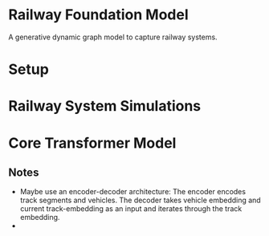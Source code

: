 # Railway Foundation Model

A generative dynamic graph model to capture railway systems.


# Setup


# Railway System Simulations


# Core Transformer Model


 ## Notes

 - Maybe use an encoder-decoder architecture: The encoder encodes track segments and vehicles. The decoder takes vehicle embedding and current track-embedding as an input and iterates through the track embedding.
 - 
